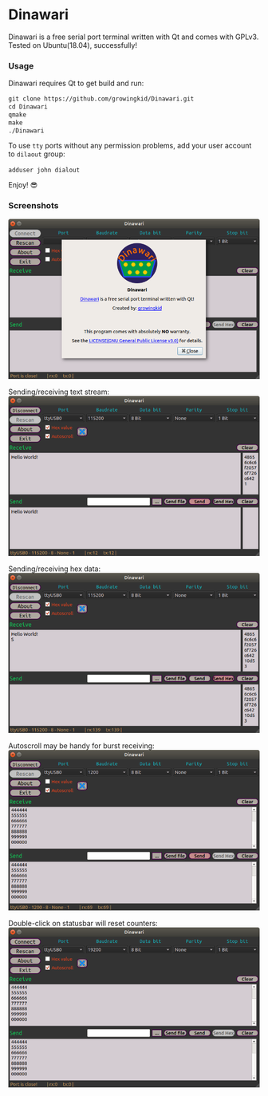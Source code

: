 # Dinawari
Dinawari is a free serial port terminal written with Qt and comes with GPLv3.
Tested on Ubuntu(18.04), successfully!

### Usage
Dinawari requires Qt to get build and run:

```
git clone https://github.com/growingkid/Dinawari.git
cd Dinawari
qmake
make
./Dinawari
```
To use `tty` ports without any permission problems, add your user account to `dilaout` group:

`adduser john dialout`

Enjoy! 😎

### Screenshots

![alt text](https://raw.githubusercontent.com/growingkid/Dinawari/master/screenshot/img1.png)

Sending/receiving text stream:
![alt text](https://raw.githubusercontent.com/growingkid/Dinawari/master/screenshot/img2.png)

Sending/receiving hex data:
![alt text](https://raw.githubusercontent.com/growingkid/Dinawari/master/screenshot/img3.png)

Autoscroll may be handy for burst receiving:
![alt text](https://raw.githubusercontent.com/growingkid/Dinawari/master/screenshot/img4.png)

Double-click on statusbar will reset counters:
![alt text](https://raw.githubusercontent.com/growingkid/Dinawari/master/screenshot/img5.png)
